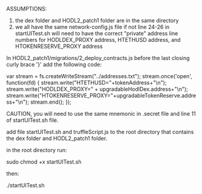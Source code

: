 ASSUMPTIONS:
1) the dex folder and HODL2_patch1 folder are in the same directory
2) we all have the same network-config.js file if not line 24-26 in
startUITest.sh will need to have the correct "private" address line numbers
for HODLDEX_PROXY address, HTETHUSD address, and HTOKENRESERVE_PROXY address

In HODL2_patch1/migrations/2_deploy_contracts.js
before the last closing curly brace '}' add the following code:

var stream = fs.createWriteStream("../addresses.txt");
    stream.once('open', function(fd) {
    stream.write("HTETHUSD="+tokenAddress+"\n");
    stream.write("HODLDEX_PROXY=" + upgradableHodlDex.address+"\n");
    stream.write("HTOKENRESERVE_PROXY="+upgradableTokenReserve.address+"\n");
    stream.end();
    });

CAUTION, you will need to use the same mnemonic in .secret file and line 11
of startUITest.sh file.

add file startUITest.sh and truffleScript.js to the root directory that
contains the dex folder and HODL2_patch1 folder.

in the root directory run:

sudo chmod +x startUITest.sh

then:

./startUITest.sh 
